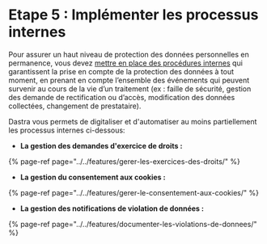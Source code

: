 # Etape 5 :  Implémenter les processus internes



Pour assurer un haut niveau de protection des données personnelles en permanence, vous devez [mettre en place des procédures internes](https://www.cnil.fr/fr/organiser-les-processus-internes) qui garantissent la prise en compte de la protection des données à tout moment, en prenant en compte l’ensemble des événements qui peuvent survenir au cours de la vie d’un traitement \(ex : faille de sécurité, gestion des demande de rectification ou d’accès, modification des données collectées, changement de prestataire\).

Dastra vous permets de digitaliser et d'automatiser au moins partiellement les processus internes ci-dessous:

* **La gestion des demandes d'exercice de droits :**

{% page-ref page="../../features/gerer-les-exercices-des-droits/" %}

* **La gestion du consentement aux cookies :**

{% page-ref page="../../features/gerer-le-consentement-aux-cookies/" %}

* **La gestion des notifications de violation de données :**

{% page-ref page="../../features/documenter-les-violations-de-donnees/" %}





